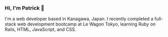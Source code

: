 <h3>Hi, I'm Patrick 👋</h3>
I'm a web developer based in Kanagawa, Japan. I recently completed a full-stack web development bootcamp at Le Wagon Tokyo, learning Ruby on Rails, HTML, JavaScript, and CSS.

